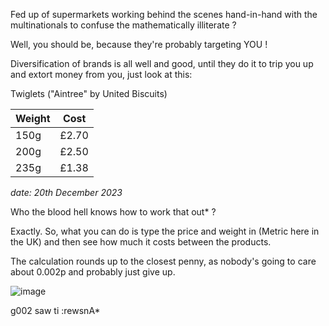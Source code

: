 Fed up of supermarkets working behind the scenes hand-in-hand with the multinationals to confuse the mathematically illiterate ?

Well, you should be, because they're probably targeting YOU !

Diversification of brands is all well and good, until they do it to trip you up and extort money from you, just look at this:


Twiglets ("Aintree" by United Biscuits)

| Weight | Cost |
| -------|------|
| 150g   | £2.70
| 200g   | £2.50
| 235g   | £1.38

_date: 20th December 2023_

Who the blood hell knows how to work that out* ?

Exactly. So, what you can do is type the price and weight in (Metric here in the UK) and then see how much it costs between the products.

The calculation rounds up to the closest penny, as nobody's going to care about 0.002p and probably just give up.

![image](https://github.com/kwolk/HowMuch/assets/114968/26d8626c-b7b9-4f73-8c62-8ddc4edac17a)


g002 saw ti :rewsnA*
